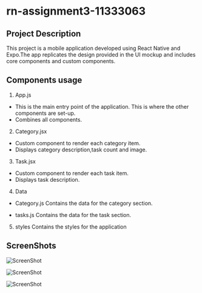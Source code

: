 # rn-assignment3-11333063

## Project Description
This project is a mobile application developed using React Native and Expo.The app replicates the design provided in the UI mockup and includes core components and custom components.

## Components usage
1. App.js 
- This is the main entry point of the application. This is where the other components are set-up.
- Combines all components.

2. Category.jsx
- Custom component to render each category item.
- Displays category description,task count and image.

3. Task.jsx
- Custom component to render each task item.
- Displays task description.
 
4. Data
- Category.js
Contains the data for the category section.

- tasks.js
Contains the data for the task section.

5. styles
Contains the styles for the application


## ScreenShots
![ScreenShot]('../assets/images/rn-assignment3.jpg')

![ScreenShot]('../assets/images/taskm.jpg')

![ScreenShot]('../assets/images/rnapp.jpg')